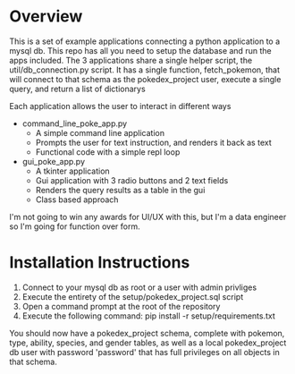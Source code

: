 # Overview
This is a set of example applications connecting a python application to a mysql db. This repo has all you need to setup the database and run the apps included.
The 3 applications share a single helper script, the util/db_connection.py script. It has a single function, fetch_pokemon, that will connect to that schema as the pokedex_project user, execute a single query, and return a list of dictionarys

Each application allows the user to interact in different ways
- command_line_poke_app.py
    - A simple command line application
    - Prompts the user for text instruction, and renders it back as text
    - Functional code with a simple repl loop
- gui_poke_app.py
    - A tkinter application
    - Gui application with 3 radio buttons and 2 text fields
    - Renders the query results as a table in the gui
    - Class based approach

I'm not going to win any awards for UI/UX with this, but I'm a data engineer so I'm going for function over form.

# Installation Instructions

1. Connect to your mysql db as root or a user with admin privliges 
2. Execute the entirety of the setup/pokedex_project.sql script
3. Open a command prompt at the root of the repository
4. Execute the following command: pip install -r setup/requirements.txt

You should now have a pokedex_project schema, complete with pokemon, type, ability, species, and gender tables, as well as a local pokedex_project db user with password 'password' that has full privileges on all objects in that schema.